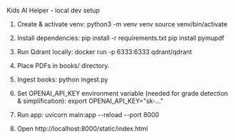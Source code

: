 Kids AI Helper - local dev setup

1. Create & activate venv:
   python3 -m venv venv
   source venv/bin/activate

2. Install dependencies:
   pip install -r requirements.txt
   pip install pymupdf

3. Run Qdrant locally:
   docker run -p 6333:6333 qdrant/qdrant

4. Place PDFs in books/ directory.

5. Ingest books:
   python ingest.py

6. Set OPENAI_API_KEY environment variable (needed for grade detection & simplification):
   export OPENAI_API_KEY="sk-..."

7. Run app:
   uvicorn main:app --reload --port 8000

8. Open http://localhost:8000/static/index.html
